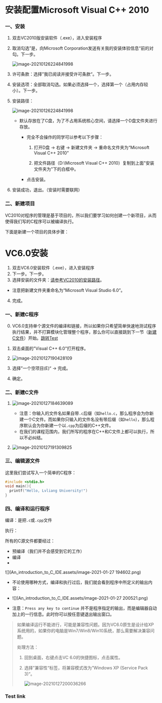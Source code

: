 # 安装配置Microsoft Visual C++ 2010

### 一、安装

1. 双击VC2010版安装软件（.exe），进入安装程序

2. 取消勾选”是，向Microsoft Corporation发送有关我的安装体验信息“前的对勾。下一步。

   ![image-20210126224841998](An_introduction_to_C_IDE.assets/image-20210126224841998.png)

3. 许可条款：选择”我已阅读并接受许可条款“。下一步。

4. 安装选项：全部取消勾选。如果必须选择一个，选择第一个（占用内存较小）。下一步。

5. 安装路径：

   ![image-20210126224841998](An_introduction_to_C_IDE.assets/image-20210126225302882.png)

   * 默认存放在了C盘，为了不占用系统核心空间，请选择一个D盘文件夹进行存放。
     * 完全不会操作的同学可以参考以下步骤：

       1. 打开D盘 → 右键 → 新建文件夹  → 重命名文件夹为“Microsoft Visual C++ 2010”

       2. 把文件路径（D:\Microsoft Visual C++ 2010）复制到上面"安装文件夹为"下的白框中。
      * 点击安装。

6. 安装成功，退出。（安装时需要联网）

### 二、新建项目

VC2010对程序的管理是基于项目的，所以我们要学习如何创建一个新项目，从而使得我们写的C程序可以被编译执行。

下面是新建一个项目的具体步骤：



#  VC6.0安装

1. 双击VC6.0安装软件（.exe），进入安装程序
2. 下一步。下一步。
3. 选择安装的文件夹：[请参考VC2010的安装路径](#一、安装)。

  * 注意把新建文件夹重命名为“Microsoft Visual Studio 6.0”。

4. 完成。

### 一、新建C程序

0. VC6.0支持单个源文件的编译和链接，所以如果你只希望简单快速地测试程序执行结果，并不打算模块化管理整个程序，那么你可以直接跳到下一节（[新建C文件](#二、新建C文件)）开始。[跳转Test](#Test-link)

1. 双击桌面的"Visual C++ 6.0"打开程序。

2. ![image-20210127190428109](An_introduction_to_C_IDE.assets/image-20210127190428109.png)

3. 选择”一个空项目(E)“ → 完成。
4. 确定。

### 二、新建C文件

1. ![image-20210127184639089](An_introduction_to_C_IDE.assets/image-20210127184639089.png)
   * 注意：你输入的文件名如果自带`.c`后缀（如`hello.c`，那么程序会为你新建一个C文件。而如果你只输入的文件名没有带后缀（如`hello`），那么程序默认会为你新建一个以`.cpp`为后缀的C++文件。
   * 在我们的课程范围内，我们所写的程序在C++和C文件上都可以执行，所以不必纠结。

2. ![image-20210127191309825](An_introduction_to_C_IDE.assets/image-20210127191309825.png)

### 三、编辑源文件

这里我们尝试写入一个简单的C程序：

```c
#include <stdio.h>
void main(){
  printf("Hello, Lvliang University!")
}
```

### 四、编译和运行程序

编译：是把`.c`或`.cpp`文件

执行：

所有的C源文件都要经过：

* 预编译（我们并不会感受到它的工作）
* 编译
* 

![](An_introduction_to_C_IDE.assets/image-2021-01-27 194602.png)

* 不论使用哪种方式，编译和执行过后，我们就会看到程序中所定义的输出内容：

* ![](An_introduction_to_C_IDE.assets/image-2021-01-27 200521.png)
* 注意：`Press any key to continue` 并不是程序指定的输出，而是编辑器自动加上的一行信息。此时你可以按任意键退出输出窗口。

> 如果编译运行不能进行，可能是兼容性问题。因为VC6.0原生是设计给XP系统用的，如果你的电脑是Win7/Win8/Win10系统，那么需要解决兼容问题。
>
> 处理方法：
>
> 1. 回到桌面，右键点击VC 6.0的快捷图标，点击属性。
>
> 2. 选择”兼容性“标签，将兼容模式改为”Windows XP (Service Pack 3)“。
>
>    ![image-20210127200036266](An_introduction_to_C_IDE.assets/image-20210127200036266.png)

### Test link
